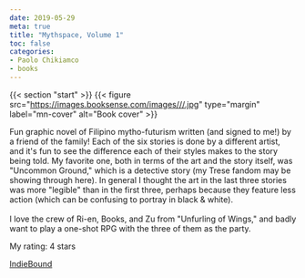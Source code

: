 ```yaml
---
date: 2019-05-29
meta: true
title: "Mythspace, Volume 1"
toc: false
categories:
- Paolo Chikiamco
- books
---
```


{{< section "start" >}}
{{< figure src="https://images.booksense.com/images///.jpg" type="margin" label="mn-cover" alt="Book cover" >}}

Fun graphic novel of Filipino mytho-futurism written (and signed to me!) by a friend of the family! Each of the six stories is done by a different artist, and it's fun to see the difference each of their styles makes to the story being told. My favorite one, both in terms of the art and the story itself, was "Uncommon Ground," which is a detective story (my Trese fandom may be showing through here). In general I thought the art in the last three stories was more "legible" than in the first three, perhaps because they feature less action (which can be confusing to portray in black &amp; white). <br /><br />I love the crew of Ri-en, Books, and Zu from "Unfurling of Wings," and badly want to play a one-shot RPG with the three of them as the party.

My rating: 4 stars  

[IndieBound](https://www.indiebound.org/book/)
